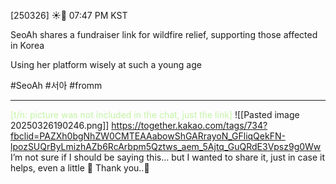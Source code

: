[250326] ☀️💭 07:47 PM KST

SeoAh shares a fundraiser link for wildfire relief, supporting those affected in Korea

Using her platform wisely at such a young age

#SeoAh #서아 #fromm
___
<font color="#c3f4a5">[t/n: picture was not included in the chat, just the link]</font>
![[Pasted image 20250326190246.png]]
https://together.kakao.com/tags/734?fbclid=PAZXh0bgNhZW0CMTEAAabowShGARrayoN_GFliqQekFN-lpozSUQrByLmizhAZb6RcArbpm5Qztws_aem_5Ajtq_GuQRdE3Vpsz9g0Ww
I’m not sure if I should be saying this… 
but I wanted to share it, just in case it helps, even a little 🥺
Thank you..🥺